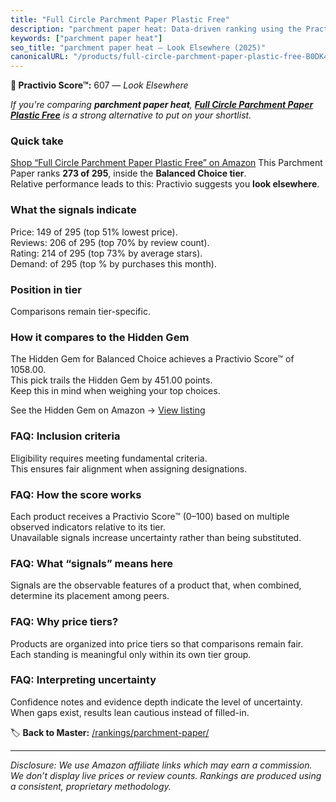 ```yaml
---
title: "Full Circle Parchment Paper Plastic Free"
description: "parchment paper heat: Data-driven ranking using the Practivio Score™. Positioned by quality, value, demand, findability, momentum."
keywords: ["parchment paper heat"]
seo_title: "parchment paper heat — Look Elsewhere (2025)"
canonicalURL: "/products/full-circle-parchment-paper-plastic-free-B0DK4646VC/"
---
```


**🚫 Practivio Score™:** 607 — _Look Elsewhere_


*If you're comparing **parchment paper heat**, **[Full Circle Parchment Paper Plastic Free](https://www.amazon.com/dp/B0DK4646VC?tag=practivio-20)** is a strong alternative to put on your shortlist.*
### Quick take
[Shop “Full Circle Parchment Paper Plastic Free” on Amazon](https://www.amazon.com/dp/B0DK4646VC?tag=practivio-20)
This Parchment Paper ranks **273 of 295**, inside the **Balanced Choice tier**.  
Relative performance leads to this: Practivio suggests you **look elsewhere**.

### What the signals indicate
Price: 149 of 295 (top 51% lowest price).  
Reviews: 206 of 295 (top 70% by review count).  
Rating: 214 of 295 (top 73% by average stars).  
Demand:  of 295 (top % by purchases this month).

### Position in tier
Comparisons remain tier-specific.

### How it compares to the Hidden Gem
The Hidden Gem for Balanced Choice achieves a Practivio Score™ of 1058.00.  
This pick trails the Hidden Gem by 451.00 points.  
Keep this in mind when weighing your top choices.  

See the Hidden Gem on Amazon → [View listing](https://www.amazon.com/dp/B0B6PLG6G2?tag=practivio-20)

### FAQ: Inclusion criteria
Eligibility requires meeting fundamental criteria.  
This ensures fair alignment when assigning designations.

### FAQ: How the score works
Each product receives a Practivio Score™ (0–100) based on multiple observed indicators relative to its tier.  
Unavailable signals increase uncertainty rather than being substituted.

### FAQ: What “signals” means here
Signals are the observable features of a product that, when combined, determine its placement among peers.

### FAQ: Why price tiers?
Products are organized into price tiers so that comparisons remain fair.  
Each standing is meaningful only within its own tier group.

### FAQ: Interpreting uncertainty
Confidence notes and evidence depth indicate the level of uncertainty.  
When gaps exist, results lean cautious instead of filled-in.


🏷️ **Back to Master:** [/rankings/parchment-paper/](/rankings/parchment-paper/)

---
_Disclosure: We use Amazon affiliate links which may earn a commission. We don’t display live prices or review counts. Rankings are produced using a consistent, proprietary methodology._
